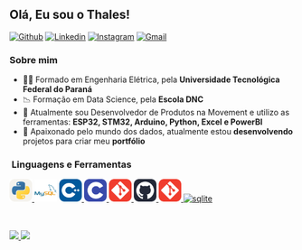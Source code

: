 
<h2> Olá, Eu sou o Thales! </h2>

[![Github](https://img.shields.io/badge/-Github-000?style=flat&logo=Github&logoColor=white)](https://github.com/thales-vignoli)
[![Linkedin](https://img.shields.io/badge/-LinkedIn-blue?style=flat&logo=Linkedin&logoColor=white)](https://www.linkedin.com/in/thalesvignoli/)
[![Instagram](https://img.shields.io/badge/-Instagram-c13584?style=flat&labelColor=c13584&logo=instagram&logoColor=white)](https://www.instagram.com/thalesvignoli/)
[![Gmail](https://img.shields.io/badge/-Gmail-c14438?style=flat&logo=Gmail&logoColor=white)](mailto:thalesvignoli@alunos.utfpr.edu.br)

<h3> Sobre mim </h3>

- :man_student: Formado em Engenharia Elétrica, pela <strong>Universidade Tecnológica Federal do Paraná</strong>
- :chart_with_downwards_trend: Formação em Data Science, pela <strong> Escola DNC </strong>
- :hammer: Atualmente sou Desenvolvedor de Produtos na Movement e utilizo as ferramentas: <strong>ESP32, STM32, Arduino, Python, Excel e PowerBI</strong>
- 🌱 Apaixonado pelo mundo dos dados, atualmente estou <strong>desenvolvendo</strong> projetos para criar meu <strong>portfólio</strong>
  
<h3> &nbsp;Linguagens e Ferramentas</h3>

<p align="left"> <a href="https://www.python.org/" target="_blank"> <img src="https://github.com/tandpfun/skill-icons/blob/main/icons/Python-Light.svg" alt="aws" width="40" height="40"/> </a> <a target="_blank"> <img src="https://raw.githubusercontent.com/devicons/devicon/master/icons/mysql/mysql-original-wordmark.svg" alt="mysql" width="40" height="40"/> </a> <a href="https://www.oracle.com/" target="_blank"> <img src="https://github.com/tandpfun/skill-icons/blob/main/icons/CPP.svg" alt="oracle" width="40" height="40"/> </a> <a href="https://www.postgresql.org" target="_blank"> <img src="https://github.com/tandpfun/skill-icons/blob/main/icons/C.svg" alt="postgresql" width="40" height="40"/> </a> <a href="https://www.python.org" target="_blank"> <img src="https://github.com/tandpfun/skill-icons/blob/main/icons/Git.svg" alt="python" width="40" height="40"/> </a> <a href="https://www.sqlite.org/" target="_blank"> <img src="https://github.com/tandpfun/skill-icons/blob/main/icons/Github-Dark.svg" alt="sqlite" width="40" height="40"/> </a> <a href="https://www.python.org" target="_blank"> <img src="https://github.com/tandpfun/skill-icons/blob/main/icons/Git.svg" alt="python" width="40" height="40"/> </a> <a href="https://www.sqlite.org/" target="_blank"> <img src="https://github.com/microsoft/PowerBI-Icons/blob/main/SVG/Power-BI.svg" alt="sqlite" width="40" height="40"/> </a></p>


<br/>
<br/>

<a href="https://github.com/thales-vignoli">
  <img width="400em" src="https://github-readme-stats.vercel.app/api?username=thales-vignoli&theme=radical&show_icons=true" />
  <img width="335em" src="https://github-readme-stats.vercel.app/api/top-langs/?username=thales-vignoli&theme=radical&layout=compact" />
</a>

